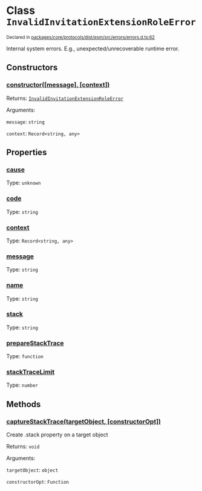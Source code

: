 # Class `InvalidInvitationExtensionRoleError`
<sub>Declared in [packages/core/protocols/dist/esm/src/errors/errors.d.ts:62]()</sub>


Internal system errors.
E.g., unexpected/unrecoverable runtime error.

## Constructors
### [constructor(\[message\], \[context\])]()




Returns: <code>[InvalidInvitationExtensionRoleError](/api/@dxos/react-client/classes/InvalidInvitationExtensionRoleError)</code>

Arguments: 

`message`: <code>string</code>

`context`: <code>Record&lt;string, any&gt;</code>



## Properties
### [cause]()
Type: <code>unknown</code>



### [code]()
Type: <code>string</code>



### [context]()
Type: <code>Record&lt;string, any&gt;</code>



### [message]()
Type: <code>string</code>



### [name]()
Type: <code>string</code>



### [stack]()
Type: <code>string</code>



### [prepareStackTrace]()
Type: <code>function</code>



### [stackTraceLimit]()
Type: <code>number</code>




## Methods
### [captureStackTrace(targetObject, \[constructorOpt\])]()


Create .stack property on a target object

Returns: <code>void</code>

Arguments: 

`targetObject`: <code>object</code>

`constructorOpt`: <code>Function</code>



